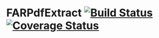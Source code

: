 # FARPdfExtract [![Build Status](https://travis-ci.org/faparicior/FARPdfExtract.svg?branch=master)](https://travis-ci.org/faparicior/FARPdfExtract) [![Coverage Status](https://coveralls.io/repos/github/faparicior/FARPdfExtract/badge.svg?branch=master)](https://coveralls.io/github/faparicior/FARPdfExtract?branch=master)
